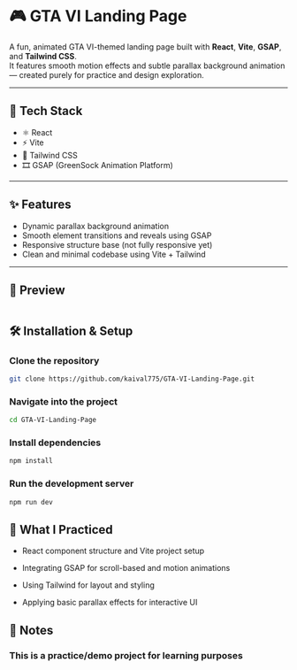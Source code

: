 # 🎮 GTA VI Landing Page

A fun, animated GTA VI-themed landing page built with **React**, **Vite**, **GSAP**, and **Tailwind CSS**.  
It features smooth motion effects and subtle parallax background animation — created purely for practice and design exploration.

---

## 🚀 Tech Stack

- ⚛️ React
- ⚡ Vite
- 🎨 Tailwind CSS
- 🎞️ GSAP (GreenSock Animation Platform)

---

## ✨ Features

- Dynamic parallax background animation
- Smooth element transitions and reveals using GSAP
- Responsive structure base (not fully responsive yet)
- Clean and minimal codebase using Vite + Tailwind

---

## 📸 Preview

```bash

```

## 🛠️ Installation & Setup

### Clone the repository
```bash
git clone https://github.com/kaival775/GTA-VI-Landing-Page.git
```

### Navigate into the project
```bash
cd GTA-VI-Landing-Page
```

### Install dependencies
```bash
npm install
```
### Run the development server
```bash
npm run dev
```

## 🧠 What I Practiced

- React component structure and Vite project setup

- Integrating GSAP for scroll-based and motion animations

- Using Tailwind for layout and styling

- Applying basic parallax effects for interactive UI

 ## 📌 Notes
 ### This is a practice/demo project for learning purposes
